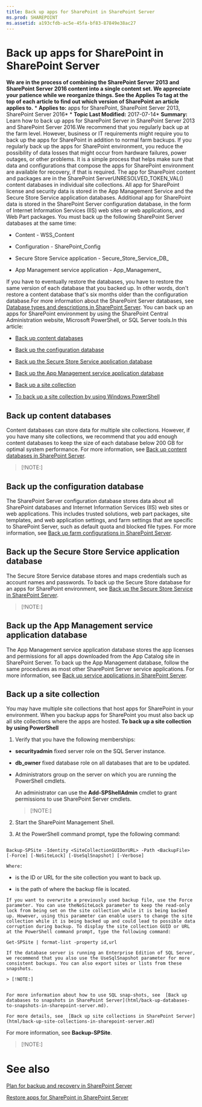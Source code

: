 ```yaml
---
title: Back up apps for SharePoint in SharePoint Server
ms.prod: SHAREPOINT
ms.assetid: a193cfdb-ac5e-45fa-bf83-87849e38ac27
---
```



# Back up apps for SharePoint in SharePoint Server
 **We are in the process of combining the SharePoint Server 2013 and SharePoint Server 2016 content into a single content set. We appreciate your patience while we reorganize things. See the Applies To tag at the top of each article to find out which version of SharePoint an article applies to.** * **Applies to:** apps for SharePoint, SharePoint Server 2013, SharePoint Server 2016*  * **Topic Last Modified:** 2017-07-14* **Summary:** Learn how to back up apps for SharePoint Server in SharePoint Server 2013 and SharePoint Server 2016.We recommend that you regularly back up at the farm level. However, business or IT requirements might require you to back up the apps for SharePoint in addition to normal farm backups. If you regularly back up the apps for SharePoint environment, you reduce the possibility of data losses that might occur from hardware failures, power outages, or other problems. It is a simple process that helps make sure that data and configurations that compose the apps for SharePoint environment are available for recovery, if that is required. The app for SharePoint content and packages are in the SharePoint ServerUNRESOLVED_TOKEN_VAL() content databases in individual site collections. All app for SharePoint license and security data is stored in the App Management Service and the Secure Store Service application databases. Additional app for SharePoint data is stored in the SharePoint Server configuration database, in the form of Internet Information Services (IIS) web sites or web applications, and Web Part packages. You must back up the following SharePoint Server databases at the same time:
- Content - WSS_Content
    
  
- Configuration - SharePoint_Config
    
  
- Secure Store Service application - Secure_Store_Service_DB_<GUID>
    
  
- App Management service application - App_Management_<GUID>
    
  
If you have to eventually restore the databases, you have to restore the same version of each database that you backed up. In other words, don't restore a content database that's six months older than the configuration database.For more information about the SharePoint Server databases, see  [Database types and descriptions in SharePoint Server](html/database-types-and-descriptions-in-sharepoint-server.md). You can back up an apps for SharePoint environment by using the SharePoint Central Administration website, Microsoft PowerShell, or SQL Server tools.In this article:
-  [Back up content databases](#proc1)
    
  
-  [Back up the configuration database](#proc2)
    
  
-  [Back up the Secure Store Service application database](#proc3)
    
  
-  [Back up the App Management service application database](#proc4)
    
  
-  [Back up a site collection](#proc5)
    
  -  [To back up a site collection by using Windows PowerShell](#PS)
    
  

## Back up content databases
<a name="proc1"> </a>

Content databases can store data for multiple site collections. However, if you have many site collections, we recommend that you add enough content databases to keep the size of each database below 200 GB for optimal system performance. For more information, see  [Back up content databases in SharePoint Server](html/back-up-content-databases-in-sharepoint-server.md).
> [!NOTE:]

  
    
    


## Back up the configuration database
<a name="proc2"> </a>

The SharePoint Server configuration database stores data about all SharePoint databases and Internet Information Services (IIS) web sites or web applications. This includes trusted solutions, web part packages, site templates, and web application settings, and farm settings that are specific to SharePoint Server, such as default quota and blocked file types. For more information, see  [Back up farm configurations in SharePoint Server](html/back-up-farm-configurations-in-sharepoint-server.md).
## Back up the Secure Store Service application database
<a name="proc3"> </a>

The Secure Store Service database stores and maps credentials such as account names and passwords. To back up the Secure Store database for an apps for SharePoint environment, see  [Back up the Secure Store Service in SharePoint Server](html/back-up-the-secure-store-service-in-sharepoint-server.md).
> [!NOTE:]

  
    
    


## Back up the App Management service application database
<a name="proc4"> </a>

The App Management service application database stores the app licenses and permissions for all apps downloaded from the App Catalog site in SharePoint Server. To back up the App Management database, follow the same procedures as most other SharePoint Server service applications. For more information, see  [Back up service applications in SharePoint Server](html/back-up-service-applications-in-sharepoint-server.md).
## Back up a site collection
<a name="proc5"> </a>

You may have multiple site collections that host apps for SharePoint in your environment. When you backup apps for SharePoint you must also back up all site collections where the apps are hosted. **To back up a site collection by using PowerShell**
1. Verify that you have the following memberships:
    
  - **securityadmin** fixed server role on the SQL Server instance.
    
  
  - **db_owner** fixed database role on all databases that are to be updated.
    
  
  - Administrators group on the server on which you are running the PowerShell cmdlets.
    
  

    An administrator can use the **Add-SPShellAdmin** cmdlet to grant permissions to use SharePoint Server cmdlets.
    
    > [!NOTE:]
      
2. Start the SharePoint Management Shell.
    
  
3. At the PowerShell command prompt, type the following command:
    
  ```
  
Backup-SPSite -Identity <SiteCollectionGUIDorURL> -Path <BackupFile> [-Force] [-NoSiteLock] [-UseSqlSnapshot] [-Verbose]
  ```


    
    
    Where:
    
  -  *<SiteCollectionGUIDorURL>*  is the ID or URL for the site collection you want to back up.
    
  
  -  *<BackupFile>*  is the path of where the backup file is located.
    
  

    If you want to overwrite a previously used backup file, use the Force parameter. You can use theNoSiteLock parameter to keep the read-only lock from being set on the site collection while it is being backed up. However, using this parameter can enable users to change the site collection while it is being backed up and could lead to possible data corruption during backup. To display the site collection GUID or URL at the PowerShell command prompt, type the following command:
    


  ```
  Get-SPSite | format-list -property id,url
  ```


    If the database server is running an Enterprise Edition of SQL Server, we recommend that you also use the UseSqlSnapshot parameter for more consistent backups. You can also export sites or lists from these snapshots.
    
    > [!NOTE:]
      

    For more information about how to use SQL snap-shots, see  [Back up databases to snapshots in SharePoint Server](html/back-up-databases-to-snapshots-in-sharepoint-server.md).
    
    For more details, see  [Back up site collections in SharePoint Server](html/back-up-site-collections-in-sharepoint-server.md)
    
  
For more information, see **Backup-SPSite**.
> [!NOTE:]

  
    
    


# See also

#### 

 [Plan for backup and recovery in SharePoint Server](html/plan-for-backup-and-recovery-in-sharepoint-server.md)
  
    
    
 [Restore apps for SharePoint in SharePoint Server](html/restore-apps-for-sharepoint-in-sharepoint-server.md)
  
    
    

  
    
    

